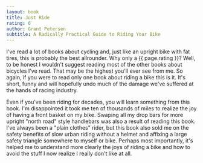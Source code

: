```yaml
---
layout: book
title: Just Ride
rating: 6
author: Grant Petersen
subtitle: A Radically Practical Guide to Riding Your Bike
---
```


I've read a lot of books about cycling and, just like an upright bike with fat tires, this is probably the best allrounder.  Why only a {{ page.rating }}?  Well, to be honest I wouldn't suggest reading most of the other books about bicycles I've read.  That may be the highest you'll ever see from me.  So again, if you were to read only one book about riding a bike this is it.  It's short, funny and will hopefully undo much of the damage we've suffered at the hands of racing industry.

Even if you've been riding for decades, you will learn something from this book.  I'm disappointed it took me ten of thousands of miles to realize the joy of having a front basket on my bike.  Swaping all my drop bars for more upright "north road" style handlebars was also a result of reading this book.  I've always been a "plain clothes" rider, but this book also sold me on the safety benefits of slow urban riding without a helmet and affixing a large safety triangle somewhere to myself or bike.  Perhaps most importantly, it's helped me to understand more clearly the joys of riding a bike and how to avoid the stuff I now realize I really don't like at all.
